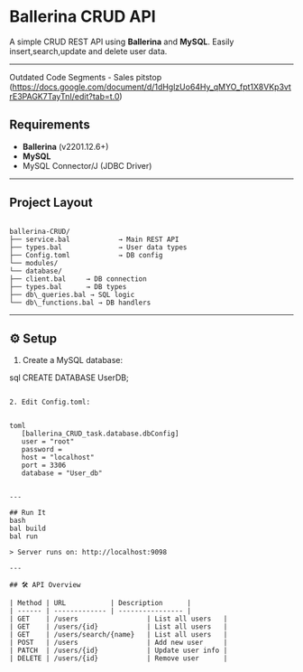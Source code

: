 
# Ballerina CRUD API

A simple CRUD REST API using **Ballerina** and **MySQL**. Easily insert,search,update and delete user data.

---
Outdated Code Segments - Sales pitstop (https://docs.google.com/document/d/1dHglzUo64Hy_qMYO_fpt1X8VKp3vtrE3PAGK7TayTnI/edit?tab=t.0)
## Requirements

- **Ballerina** (v2201.12.6+)
- **MySQL**
- MySQL Connector/J (JDBC Driver)

---

## Project Layout

````

ballerina-CRUD/
├── service.bal            → Main REST API
├── types.bal              → User data types
├── Config.toml            → DB config
└── modules/
└── database/
├── client.bal     → DB connection
├── types.bal      → DB types
├── db\_queries.bal → SQL logic
└── db\_functions.bal → DB handlers

````

---

## ⚙️ Setup

1. Create a MySQL database:
   
sql
   CREATE DATABASE UserDB;
````

2. Edit Config.toml:

   
toml
   [ballerina_CRUD_task.database.dbConfig]
   user = "root"
   password = 
   host = "localhost"
   port = 3306
   database = "User_db"
   

---

## Run It
bash
bal build
bal run

> Server runs on: http://localhost:9098

---

## 🛠️ API Overview

| Method | URL           | Description      |
| ------ | ------------- | ---------------- |
| GET    | /users                 | List all users   |
| GET    | /users/{id}            | List all users   |
| GET    | /users/search/{name}   | List all users   |
| POST   | /users                 | Add new user     |
| PATCH  | /users/{id}            | Update user info |
| DELETE | /users/{id}            | Remove user      |


